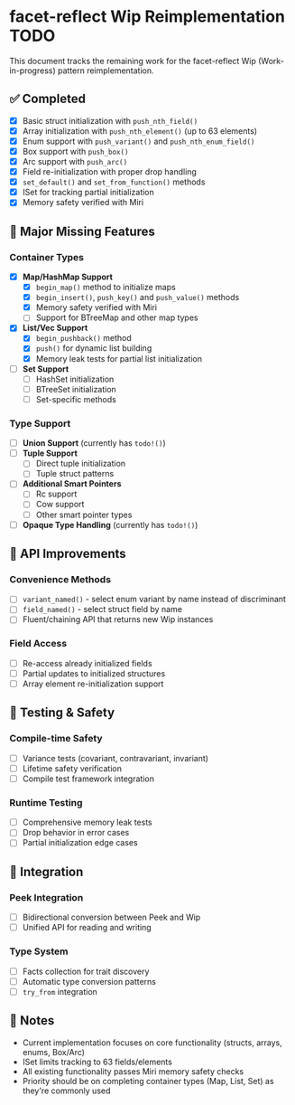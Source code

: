 # facet-reflect Wip Reimplementation TODO

This document tracks the remaining work for the facet-reflect Wip (Work-in-progress) pattern reimplementation.

## ✅ Completed
- [x] Basic struct initialization with `push_nth_field()`
- [x] Array initialization with `push_nth_element()` (up to 63 elements)
- [x] Enum support with `push_variant()` and `push_nth_enum_field()`
- [x] Box<T> support with `push_box()`
- [x] Arc<T> support with `push_arc()`
- [x] Field re-initialization with proper drop handling
- [x] `set_default()` and `set_from_function()` methods
- [x] ISet for tracking partial initialization
- [x] Memory safety verified with Miri

## 🚧 Major Missing Features

### Container Types
- [x] **Map/HashMap Support**
  - [x] `begin_map()` method to initialize maps
  - [x] `begin_insert()`, `push_key()` and `push_value()` methods
  - [x] Memory safety verified with Miri
  - [ ] Support for BTreeMap and other map types

- [x] **List/Vec Support**
  - [x] `begin_pushback()` method
  - [x] `push()` for dynamic list building
  - [x] Memory leak tests for partial list initialization

- [ ] **Set Support**
  - [ ] HashSet initialization
  - [ ] BTreeSet initialization
  - [ ] Set-specific methods

### Type Support
- [ ] **Union Support** (currently has `todo!()`)
- [ ] **Tuple Support**
  - [ ] Direct tuple initialization
  - [ ] Tuple struct patterns
- [ ] **Additional Smart Pointers**
  - [ ] Rc<T> support
  - [ ] Cow<T> support
  - [ ] Other smart pointer types
- [ ] **Opaque Type Handling** (currently has `todo!()`)

## 🔧 API Improvements

### Convenience Methods
- [ ] `variant_named()` - select enum variant by name instead of discriminant
- [ ] `field_named()` - select struct field by name
- [ ] Fluent/chaining API that returns new Wip instances

### Field Access
- [ ] Re-access already initialized fields
- [ ] Partial updates to initialized structures
- [ ] Array element re-initialization support

## 🧪 Testing & Safety

### Compile-time Safety
- [ ] Variance tests (covariant, contravariant, invariant)
- [ ] Lifetime safety verification
- [ ] Compile test framework integration

### Runtime Testing
- [ ] Comprehensive memory leak tests
- [ ] Drop behavior in error cases
- [ ] Partial initialization edge cases

## 🔗 Integration

### Peek Integration
- [ ] Bidirectional conversion between Peek and Wip
- [ ] Unified API for reading and writing

### Type System
- [ ] Facts collection for trait discovery
- [ ] Automatic type conversion patterns
- [ ] `try_from` integration

## 📝 Notes

- Current implementation focuses on core functionality (structs, arrays, enums, Box/Arc)
- ISet limits tracking to 63 fields/elements
- All existing functionality passes Miri memory safety checks
- Priority should be on completing container types (Map, List, Set) as they're commonly used